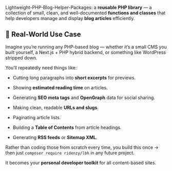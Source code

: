 
Lightweight-PHP-Blog-Helper-Packages:    a **reusable PHP library** — a collection of small, clean, and well-documented **functions and classes** that help developers manage and display **blog articles** efficiently.





## 🚀 Real-World Use Case

Imagine you’re running any PHP-based blog — whether it’s a small CMS you built yourself, a Next.js + PHP hybrid backend, or something like WordPress stripped down.

You’ll repeatedly need things like:

- Cutting long paragraphs into **short excerpts** for previews.
    
- Showing **estimated reading time** on articles.
    
- Generating **SEO meta tags** and **OpenGraph** data for social sharing.
    
- Making clean, readable **URLs and slugs**.
    
- Paginating article lists.
    
- Building a **Table of Contents** from article headings.
    
- Generating **RSS feeds** or **Sitemap XML**.
    

Rather than coding those from scratch every time, you build this once → then just `composer require ridenzy/lbh` in any future project.

It becomes your **personal developer toolkit** for all content-based sites.